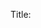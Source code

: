 Title: <title> 

Subtitle:  

Tags: <tags> 

Link: <link> 

Timestamp:  

Status: 0 - Idea; 4 - In Work; 5 - Held; 6 - Completed; 8 - Canceled; 9 - Published;  

Type: pick-from: appreciation, blog 

Featured: <boolean> 

Greatest Hits: <boolean> 

Category: <rank: 1 - Foundational; 2 - Core; 3 - Canonical; 4 - Political; 5 - Critical; 6 - Christmas; 7 - Topical; 8 - Technical; > 

Importance: <seq> 

Date: <date> 

Index: <index> 

Minutes to Read: <minutestoread> 

Image Name: <imagename> 

Image Alt:  

Image Caption:  

Image Credit:  

Image Credit Link: <link> 

Buttondown Link: <link> 

Ghost Link: <link> 

Medium Link: <link> 

Substack Link: <link> 

Short ID: <shortid> 

Page Style: <pagestyle>

Teaser: <longtext> 

Body:  

